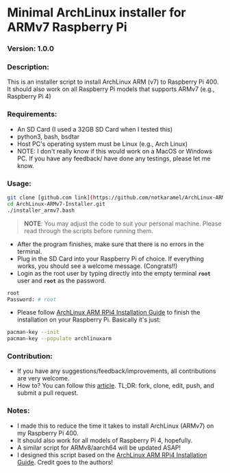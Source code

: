 # Minimal ArchLinux installer for ARMv7 Raspberry Pi
### Version: 1.0.0
### Description:
This is an installer script to install ArchLinux ARM (v7) to Raspberry Pi 400. It should also work on all Raspberry Pi models that supports ARMv7 (e.g., Raspberry Pi 4)

### Requirements:
- An SD Card (I used a 32GB SD Card when I tested this)
- python3, bash, bsdtar
- Host PC's operating system must be Linux (e.g., Arch Linux)
- NOTE: I don't really know if this would work on a MacOS or Windows PC. If you have any feedback/ have done any testings, please let me know.

### Usage:
```bash
git clone [github.com link](https://github.com/notkaramel/ArchLinux-ARMv7-Installer.git)
cd ArchLinux-ARMv7-Installer.git
./installer_armv7.bash
```
> **NOTE**: You may adjust the code to suit your personal machine. Please read through the scripts before running them.

- After the program finishes, make sure that there is no errors in the terminal.
- Plug in the SD Card into your Raspberry Pi of choice. If everything works, you should see a welcome message. (Congrats!!)
- Login as the root user by typing directly into the empty terminal **```root```** user and **```root```** as the password.
```bash
root
Password: # root
```
- Please follow [ArchLinux ARM RPi4 Installation Guide](https://archlinuxarm.org/platforms/armv8/broadcom/raspberry-pi-4) to finish the installation on your Raspberry Pi. Basically it's just:
```bash
pacman-key --init
pacman-key --populate archlinuxarm
```
### Contribution:
- If you have any suggestions/feedback/improvements, all contributions are very welcome.
- How to? You can follow this [article](https://gist.github.com/MarcDiethelm/7303312). TL;DR: fork, clone, edit, push, and submit a pull request.

### Notes:
- I made this to reduce the time it takes to install ArchLinux (ARMv7) on my Raspberry Pi 400.
- It should also work for all models of Raspberry Pi 4, hopefully.
- A similar script for ARMv8/aarch64 will be updated ASAP!
- I designed this script based on the [ArchLinux ARM RPi4 Installation Guide](https://archlinuxarm.org/platforms/armv8/broadcom/raspberry-pi-4). Credit goes to the authors!
